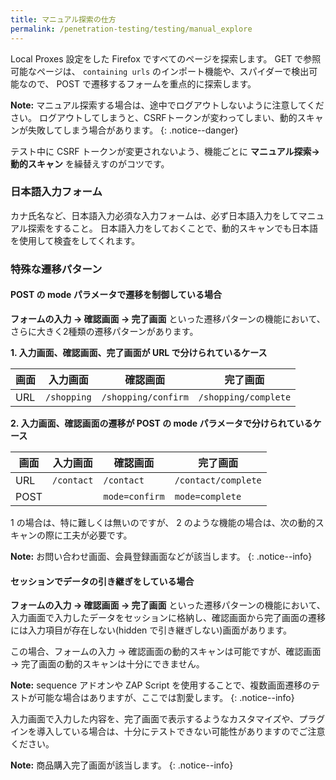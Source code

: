```yaml
---
title: マニュアル探索の仕方
permalink: /penetration-testing/testing/manual_explore
---
```

Local Proxes 設定をした Firefox ですべてのページを探索します。
GET で参照可能なページは、 `containing urls` のインポート機能や、スパイダーで検出可能なので、 POST で遷移するフォームを重点的に探索します。

**Note:** マニュアル探索する場合は、途中でログアウトしないように注意してください。
ログアウトしてしまうと、CSRFトークンが変わってしまい、動的スキャンが失敗してしまう場合があります。
{: .notice--danger}

テスト中に CSRF トークンが変更されないよう、機能ごとに **マニュアル探索→動的スキャン** を繰替えすのがコツです。

### 日本語入力フォーム

カナ氏名など、日本語入力必須な入力フォームは、必ず日本語入力をしてマニュアル探索をすること。
日本語入力をしておくことで、動的スキャンでも日本語を使用して検査をしてくれます。


### 特殊な遷移パターン

#### POST の mode パラメータで遷移を制御している場合

**フォームの入力 → 確認画面 → 完了画面** といった遷移パターンの機能において、さらに大きく2種類の遷移パターンがあります。


**1. 入力画面、確認画面、完了画面が URL で分けられているケース**

| 画面 | 入力画面    | 確認画面            | 完了画面             |
|------|-------------|---------------------|----------------------|
| URL  | `/shopping` | `/shopping/confirm` | `/shopping/complete` |

**2. 入力画面、確認画面の遷移が POST の mode パラメータで分けられているケース**

| 画面 | 入力画面   | 確認画面       | 完了画面            |
|------|------------|----------------|---------------------|
| URL  | `/contact` | `/contact`     | `/contact/complete` |
| POST |            | `mode=confirm` | `mode=complete`     |

1 の場合は、特に難しくは無いのですが、 2 のような機能の場合は、次の動的スキャンの際に工夫が必要です。

**Note:** お問い合わせ画面、会員登録画面などが該当します。
{: .notice--info}

#### セッションでデータの引き継ぎをしている場合

**フォームの入力 → 確認画面 → 完了画面** といった遷移パターンの機能において、入力画面で入力したデータをセッションに格納し、確認画面から完了画面の遷移には入力項目が存在しない(hidden で引き継ぎしない)画面があります。

この場合、フォームの入力 → 確認画面の動的スキャンは可能ですが、確認画面 → 完了画面の動的スキャンは十分にできません。

**Note:** sequence アドオンや ZAP Script を使用することで、複数画面遷移のテストが可能な場合はありますが、ここでは割愛します。
{: .notice--info}

入力画面で入力した内容を、完了画面で表示するようなカスタマイズや、プラグインを導入している場合は、十分にテストできない可能性がありますのでご注意ください。

**Note:** 商品購入完了画面が該当します。
{: .notice--info}
